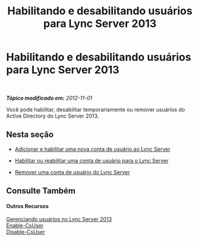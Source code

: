 ﻿---
title: Habilitando e desabilitando usuários para Lync Server 2013
TOCTitle: Habilitando e desabilitando usuários para Lync Server 2013
ms:assetid: 796ac454-58a9-41ac-80c2-3723a127d214
ms:mtpsurl: https://technet.microsoft.com/pt-br/library/JJ688099(v=OCS.15)
ms:contentKeyID: 49886271
ms.date: 05/19/2016
mtps_version: v=OCS.15
ms.translationtype: HT
---

# Habilitando e desabilitando usuários para Lync Server 2013

 

_**Tópico modificado em:** 2012-11-01_

Você pode habilitar, desabilitar temporariamente ou remover usuários do Active Directory do Lync Server 2013.

## Nesta seção

  - [Adicionar e habilitar uma nova conta de usuário ao Lync Server](lync-server-2013-add-and-enable-user-account-for-lync-server.md)

  - [Habilitar ou reabilitar uma conta de usuário para o Lync Server](lync-server-2013-disable-or-re-enable-user-account-for-lync-server.md)

  - [Remover uma conta de usuário do Lync Server](lync-server-2013-remove-a-user-account-from-lync-server.md)

## Consulte Também

#### Outros Recursos

[Gerenciando usuários no Lync Server 2013](lync-server-2013-managing-users-in-lync-server.md)  
[Enable-CsUser](enable-csuser.md)  
[Disable-CsUser](disable-csuser.md)

